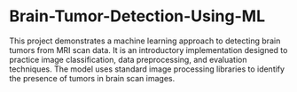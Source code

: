 # Brain-Tumor-Detection-Using-ML
This project demonstrates a machine learning approach to detecting brain tumors from MRI scan data. It is an introductory implementation designed to practice image classification, data preprocessing, and evaluation techniques.  The model uses standard image processing libraries to identify the presence of tumors in brain scan images.
